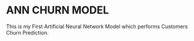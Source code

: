 # ANN CHURN MODEL
This is my First Artificial Neural Network Model which performs Customers Churn Prediction.
